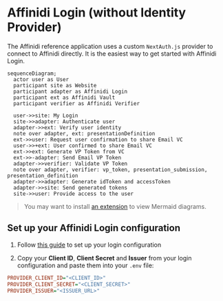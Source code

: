 # Affinidi Login (without Identity Provider)

The Affinidi reference application uses a custom `NextAuth.js` provider to connect to Affinidi directly. It is the easiest way to get started with Affinidi Login.

```mermaid
sequenceDiagram;
  actor user as User
  participant site as Website
  participant adapter as Affinidi Login
  participant ext as Affinidi Vault
  participant verifier as Affinidi Verifier

  user->>site: My Login
  site->>adapter: Authenticate user
  adapter->>ext: Verify user identity
  note over adapter, ext: presentationDefinition
  ext->>user: Request user confirmation to share Email VC
  user->>+ext: User confirmed to share Email VC
  ext->>ext: Generate VP Token from VC
  ext->>-adapter: Send Email VP Token
  adapter->>verifier: Validate VP Token
  note over adapter, verifier: vp_token, presentation_submission, presentation_definition
  adapter->>adapter: Generate idToken and accessToken
  adapter->>site: Send generated tokens
  site->>user: Provide access to the user
```

> You may want to install [an extension](https://marketplace.visualstudio.com/items?itemName=bierner.markdown-mermaid) to view Mermaid diagrams.

## Set up your Affinidi Login configuration

1. Follow [this guide](./setup-login-config.md) to set up your login configuration

2. Copy your **Client ID**, **Client Secret** and **Issuer** from your login configuration and paste them into your `.env` file:

```ini
PROVIDER_CLIENT_ID="<CLIENT_ID>"
PROVIDER_CLIENT_SECRET="<CLIENT_SECRET>"
PROVIDER_ISSUER="<ISSUER_URL>"
```
